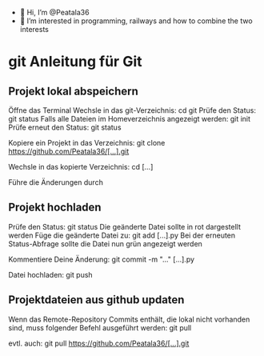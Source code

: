 - 👋 Hi, I’m @Peatala36
- 👀 I’m interested in programming, railways and how to combine the two interests



git Anleitung für Git
=====================

Projekt lokal abspeichern
-------------------------
Öffne das Terminal
Wechsle in das git-Verzeichnis: cd git
Prüfe den Status: git status
Falls alle Dateien im Homeverzeichnis angezeigt werden: git init
Prüfe erneut den Status: git status

Kopiere ein Projekt in das Verzeichnis: git clone https://github.com/Peatala36/[...].git

Wechsle in das kopierte Verzeichnis: cd [...]

Führe die Änderungen durch


Projekt hochladen
-----------------
Prüfe den Status: git status
Die geänderte Datei sollte in rot dargestellt werden
Füge die geänderte Datei zu: git add [...].py
Bei der erneuten Status-Abfrage sollte die Datei nun grün angezeigt werden

Kommentiere Deine Änderung: git commit -m "..." [...].py

Datei hochladen: git push


Projektdateien aus github updaten
---------------------------------
Wenn das Remote-Repository Commits enthält, die lokal nicht vorhanden sind, muss folgender Befehl ausgeführt werden: git pull

evtl. auch: git pull https://github.com/Peatala36/[...].git
